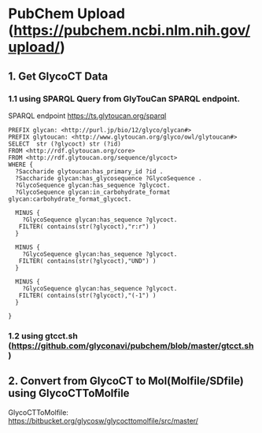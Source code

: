 # PubChem Upload (https://pubchem.ncbi.nlm.nih.gov/upload/)

## 1. Get GlycoCT Data

### 1.1 using SPARQL Query from GlyTouCan SPARQL endpoint.

SPARQL endpoint https://ts.glytoucan.org/sparql

```
PREFIX glycan: <http://purl.jp/bio/12/glyco/glycan#>
PREFIX glytoucan: <http://www.glytoucan.org/glyco/owl/glytoucan#>
SELECT  str (?glycoct) str (?id)
FROM <http://rdf.glytoucan.org/core>
FROM <http://rdf.glytoucan.org/sequence/glycoct>
WHERE {
  ?Saccharide glytoucan:has_primary_id ?id .
  ?Saccharide glycan:has_glycosequence ?GlycoSequence .
  ?GlycoSequence glycan:has_sequence ?glycoct.
  ?GlycoSequence glycan:in_carbohydrate_format glycan:carbohydrate_format_glycoct.
  
  MINUS {
    ?GlycoSequence glycan:has_sequence ?glycoct.
   FILTER( contains(str(?glycoct),"r:r") )
  }
  
  MINUS {
    ?GlycoSequence glycan:has_sequence ?glycoct.
   FILTER( contains(str(?glycoct),"UND") )
  }
  
  MINUS {
    ?GlycoSequence glycan:has_sequence ?glycoct.
   FILTER( contains(str(?glycoct),"(-1") )
  }
  
}
```

### 1.2 using gtcct.sh (https://github.com/glyconavi/pubchem/blob/master/gtcct.sh)

## 2. Convert from GlycoCT to Mol(Molfile/SDfile) using GlycoCTToMolfile

GlycoCTToMolfile: https://bitbucket.org/glycosw/glycocttomolfile/src/master/

```

```

